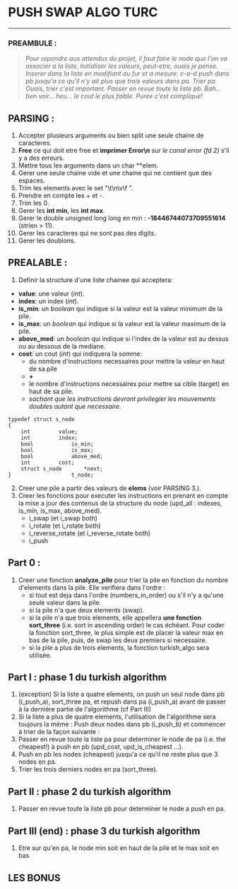 # PUSH SWAP ALGO TURC
---
### PREAMBULE :
> _Pour repondre aux attendus du projet, il faut faire le node que l'on va associer a la liste. Initialiser les valeurs, peut-etre, ouais je pense. Inserer dans la liste en modifiant au fur et a mesure: c-a-d push dans pb jusqu'a ce qu'il n'y ait plus que trois valeurs dans pa.
Trier pa. Ouais, trier c'est important. Passer en revue toute la liste pb.
Bah... ben voir... heu... le cout le plus faible.
Puree c'est complique!_

## PARSING :
1. Accepter plusieurs arguments ou bien split une seule chaine de caracteres.
2. __Free__ ce qui doit etre free et **imprimer Error\n** sur _le canal error (fd 2)_ s'il y a des erreurs.
3. Mettre tous les arguments dans un char **elem.
4. Gerer une seule chaine vide et une chaine qui ne contient que des espaces.
5. Trim les elements avec le set "\t\n\v\f ".
6. Prendre en compte les + et -.
7. Trim les 0.
8. Gerer les __int min__, les __int max__.
9. Gerer le double unsigned long long en min : __-18446744073709551614__ (strlen > 11).
9. Gerer les caracteres qui ne sont pas des digits.
10. Gerer les doublons.

## PREALABLE :
1. Definir la structure d'une liste chainee qui acceptera:
- __value__: une valeur (_int_).
- __index__: un index (_int_).
- __is_min__: un _boolean_ qui indique si la valeur est la valeur minimum de la pile.
- __is_max__: un _boolean_ qui indique si la valeur est la valeur maximum de la pile.
- __above_med__: un _boolean_ qui indique si l'index de la valeur est au dessus ou au dessous de la mediane.
- __cost__: un cout (_int_) qui indiquera la somme:
  - du nombre d'instructions necessaires pour mettre la valeur en haut de sa pile
  - __+__
  - le nombre d'instructions necessaires pour mettre sa cible (target) en haut de sa pile.
  - _sachant que les instructions devront privilegier les mouvements doubles autant que necessaire._
```
typedef struct s_node
{
	int			value;
	int			index;
	bool			is_min;
	bool			is_max;
	bool			above_med;
	int			cost;
	struct s_node		*next;
}					t_node;
```
2. Creer une pile a partir des valeurs de __elems__ (voir PARSING 3.).
3. Creer les fonctions pour executer les instructions en prenant en compte la mise a jour des contenus de la structure du node (upd_all : indexes, is_min, is_max, above_med).
   - i_swap (et i_swap both)
   - i_rotate (et i_rotate both)
   - i_reverse_rotate (et i_reverse_rotate both)
   - i_push

## Part 0 :
1. Creer une fonction __analyze_pile__ pour trier la pile en fonction du nombre d'elements dans la pile.
Elle verifiera dans l'ordre :
    - si tout est deja dans l'ordre (numbers_in_order) ou s'il n'y a qu'une seule valeur dans la pile.
    - si la pile n'a que deux elements (swap).
    - si la pile n'a que trois elements, elle appellera __une fonction sort_three__ (i.e. sort in ascending order) le cas échéant.
Pour coder la fonction sort_three, le plus simple est de placer la valeur max en bas de la pile, puis, de swap les deux premiers si necessaire.
    - si la pile a plus de trois elements, la fonction turkish_algo sera utilisée.

## Part I : phase 1 du turkish algorithm
1. (exception) Si la liste a quatre elements, on push un seul node dans pb (i_push_a), sort_three pa, et repush dans pa (i_push_a) avant de passer à la dernière partie de l'algorithme (cf Part III)
2. Si la liste a plus de quatre elements, l'utilisation de l'algorithme sera toujours la même : Push deux nodes dans pb (i_push_b) et commencer à trier de la façon suivante :
3. Passer en revue toute la liste pa pour determiner le node de pa (i.e. the cheapest!) à push en pb (upd_cost, upd_is_cheapest ...).
4. Push en pb les nodes (cheapest) jusqu'a ce qu'il ne reste plus que 3 nodes en pa.
5. Trier les trois derniers nodes en pa (sort_three).

## Part II : phase 2 du turkish algorithm
1. Passer en revue toute la liste pb pour determiner le node a push en pa.

## Part III (end) : phase 3 du turkish algorithm
1. Etre sur qu'en pa, le node min soit en haut de la pile et le max soit en bas

## LES BONUS
